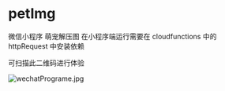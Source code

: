 # petImg
 微信小程序 萌宠解压图
在小程序端运行需要在 cloudfunctions 中的 httpRequest 中安装依赖

可扫描此二维码进行体验
 
![wechatPrograme.jpg](https://wx2.sbimg.cn/2020/04/20/wechatPrograme.jpg)
